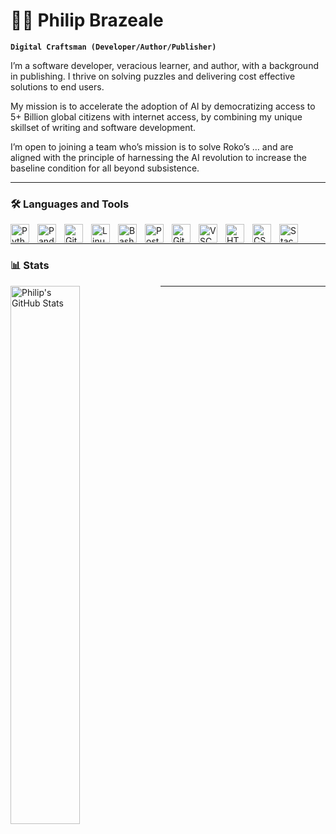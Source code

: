 # 🧙‍♂️ Philip Brazeale

**`Digital Craftsman (Developer/Author/Publisher)`**

I’m a software developer, veracious learner, and author, with a background in publishing. I thrive on solving puzzles and delivering cost effective solutions to end users.
  
My mission is to accelerate the adoption of AI by democratizing access to 5+ Billion global citizens with internet access, by combining my unique skillset of writing and software development.
  
I’m open to joining a team who’s mission is to solve Roko’s … and are aligned with the principle of harnessing the AI revolution to increase the baseline condition for all beyond subsistence.

---

### 🛠️ Languages and Tools
<img align="left" alt="Python" width="30px" style="padding-right:10px;" src="https://cdn.jsdelivr.net/gh/devicons/devicon@latest/icons/python/python-original.svg" />
<img align="left" alt="Pandas" width="30px" style="padding-right:10px;" src="https://cdn.jsdelivr.net/gh/devicons/devicon@latest/icons/pandas/pandas-original.svg" />
<img align="left" alt="Git" width="30px" style="padding-right:10px;" src="https://cdn.jsdelivr.net/gh/devicons/devicon/icons/git/git-original.svg" />
<img align="left" alt="Linux" width="30px" style="padding-right:10px;" src="https://cdn.jsdelivr.net/gh/devicons/devicon/icons/linux/linux-original.svg" />
<img align="left" alt="Bash" width="30px" style="padding-right:10px;" src="https://cdn.jsdelivr.net/gh/devicons/devicon/icons/bash/bash-original.svg" />
<img align="left" alt="PostgreSQL" width="30px" style="padding-right:10px;" src="https://cdn.jsdelivr.net/gh/devicons/devicon@latest/icons/postgresql/postgresql-original.svg" />
<img align="left" alt="GitHub" width="30px" style="padding-right:10px;" src="https://cdn.jsdelivr.net/gh/devicons/devicon/icons/github/github-original.svg" />
<img align="left" alt="VSCode" width="30px" style="padding-right:10px;" src="https://cdn.jsdelivr.net/gh/devicons/devicon@latest/icons/vscode/vscode-original.svg" />
<img align="left" alt="HTML" width="30px" style="padding-right:10px;" src="https://cdn.jsdelivr.net/gh/devicons/devicon/icons/html5/html5-plain.svg" />
<img align="left" alt="CSS" width="30px" style="padding-right:10px;" src="https://cdn.jsdelivr.net/gh/devicons/devicon/icons/css3/css3-plain.svg" />
<img align="left" alt="StackOverflow" width="30px" style="padding-right:10px;" src="https://cdn.jsdelivr.net/gh/devicons/devicon@latest/icons/stackoverflow/stackoverflow-original.svg" />
<br />

---

### 📊 Stats
<img alt="Philip's GitHub Stats" align="left" width="47%" src="https://github-readme-stats.vercel.app/api?username=pbrazeale&show_icons=true&theme=tokyonight" />

---

[website]: https://pbrazeale.github.io/

<!--
<details>
 <summary><h3>👨‍💻 Philip's Coding Journey</h3></summary>
   I started my coding journey as ..
  testing
-->

